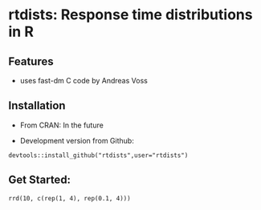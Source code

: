 rtdists: Response time distributions in R
====

## Features

* uses fast-dm C code by Andreas Voss

## Installation

* From CRAN: In the future

* Development version from Github:
```
devtools::install_github("rtdists",user="rtdists")
```

## Get Started:
```
rrd(10, c(rep(1, 4), rep(0.1, 4)))
```

